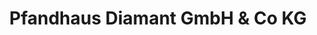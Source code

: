 ---
title: "Pfandhaus Diamant GmbH & Co KG"
url: /hamburg/pfandhaus-diamant-gmbh-und-co-kg/
shop: Leiher
---